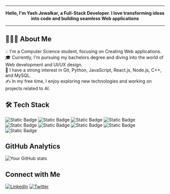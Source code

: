 

<div align="center">
  <hr>
  <strong>Hello, I'm Yash Jewalkar, a Full-Stack Developer. I love transforming ideas into code and building seamless Web applications
</strong>
  <hr>
</div>

## 👨🏻‍💻 About Me

💡 I'm a Computer Science student, focusing on Creating Web applications.</br>
🎓 Currently, I'm pursuing my bachelors degree and diving into the world of Web development and UI/UX design.</br>
🌱 I have a strong interest in Git, Python, JavaScript, React.js, Node.js, C++, and MySQL.</br>
✍️ In my free time, I enjoy exploring new technologies and working on projects related to AI.</br>

## 🛠  Tech Stack
![Static Badge](https://img.shields.io/badge/HTML-rgb(23%2C36%2C48)?logo=html5)
![Static Badge](https://img.shields.io/badge/JavaScript-rgb(23%2C36%2C48)?logo=javascript)
![Static Badge](https://img.shields.io/badge/Django-rgb(23%2C36%2C48)?logo=django)
![Static Badge](https://img.shields.io/badge/CSS-rgb(23%2C36%2C48)?logo=CSS3logoColor=blue)
![Static Badge](https://img.shields.io/badge/React-rgb(23%2C36%2C48)?logo=react)
![Static Badge](https://img.shields.io/badge/Node.js-rgb(23%2C36%2C48)?logo=node.js)
![Static Badge](https://img.shields.io/badge/MySQL-rgb(23%2C36%2C48)?logo=mysql)
![Static Badge](https://img.shields.io/badge/Python-rgb(23%2C36%2C48)?logo=python&logoColor=blue-yellow)
![Static Badge](https://img.shields.io/badge/Express.js-rgb(23%2C36%2C48)?logo=express&logoColor=blue-yellow)




## GitHub Analytics

![Your GitHub stats](https://github-readme-stats.vercel.app/api?username=yourusername&show_icons=true&theme=radical)

## Connect with Me

[![LinkedIn](https://img.shields.io/badge/LinkedIn-%230077B5.svg?style=for-the-badge&logo=linkedin&logoColor=white)](https://linkedin.com/in/yourlinkedin)
[![Twitter](https://img.shields.io/badge/twitter-%231DA1F2.svg?style=for-the-badge&logo=twitter&logoColor=white)](https://twitter.com/yourtwitter)
